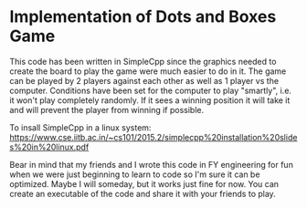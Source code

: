 # Implementation of Dots and Boxes Game
This code has been written in SimpleCpp since the graphics needed to create the board to play the game were much easier to do in it.
The game can be played by 2 players against each other as well as 1 player vs the computer. Conditions have been set for the computer to play "smartly", i.e. it won't play completely randomly. If it sees a winning position it will take it and will prevent the player from winning if possible.

To insall SimpleCpp in a linux system: https://www.cse.iitb.ac.in/~cs101/2015.2/simplecpp%20installation%20slides%20in%20linux.pdf

Bear in mind that my friends and I wrote this code in FY engineering for fun when we were just beginning to learn to code so I'm sure it can be optimized. Maybe I will someday, but it works just fine for now. You can create an executable of the code and share it with your friends to play.
